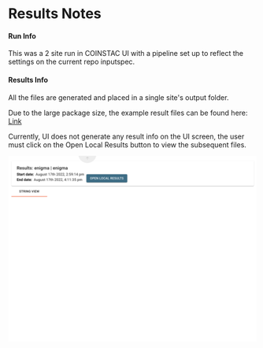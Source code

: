 # Results Notes

#### Run Info

This was a 2 site run in COINSTAC UI with a pipeline set up to reflect the settings on the current repo inputspec. 

#### Results Info

All the files are generated and placed in a single site's output folder.

Due to the large package size, the example result files can be found here: [Link](https://mygsu-my.sharepoint.com/:f:/r/personal/spanta_gsu_edu1/Documents/COINSTAC_comps_test_results/enigma_sans?csf=1&web=1&e=8sJi5s "Link")

Currently, UI does not generate any result info on the UI screen, the user must click on the Open Local Results button to view the subsequent files.

![Results View](https://github.com/trendscenter/coinstac-enigma-sans/blob/master/test/results/results.png "Results View")


